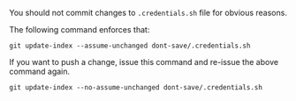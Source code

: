 

You should not commit changes to `.credentials.sh` file for obvious reasons.

The following command enforces that:
```
git update-index --assume-unchanged dont-save/.credentials.sh
```

If you want to push a change, issue this command and re-issue the above command again.
```
git update-index --no-assume-unchanged dont-save/.credentials.sh
```
